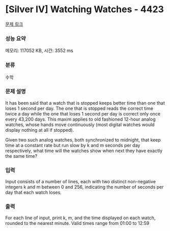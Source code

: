 # [Silver IV] Watching Watches - 4423 

[문제 링크](https://www.acmicpc.net/problem/4423) 

### 성능 요약

메모리: 117052 KB, 시간: 3552 ms

### 분류

수학

### 문제 설명

<p>It has been said that a watch that is stopped keeps better time than one that loses 1 second per day. The one that is stopped reads the correct time twice a day while the one that loses 1 second per day is correct only once every 43,200 days. This maxim applies to old fashioned 12-hour analog watches, whose hands move continuously (most digital watches would display nothing at all if stopped).</p>

<p>Given two such analog watches, both synchronized to midnight, that keep time at a constant rate but run slow by k and m seconds per day respectively, what time will the watches show when next they have exactly the same time?</p>

<p> </p>

### 입력 

 <p>Input consists of a number of lines, each with two distinct non-negative integers k and m between 0 and 256, indicating the number of seconds per day that each watch loses.</p>

<p> </p>

### 출력 

 <p>For each line of input, print k, m, and the time displayed on each watch, rounded to the nearest minute. Valid times range from 01:00 to 12:59</p>

<p> </p>


